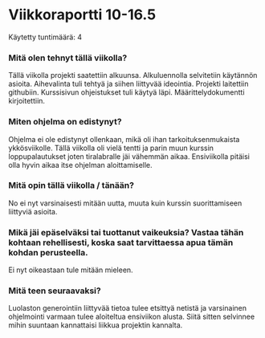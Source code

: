 # Viikkoraportti 10-16.5

Käytetty tuntimäärä: 4

### Mitä olen tehnyt tällä viikolla?

Tällä viikolla projekti saatettiin alkuunsa. Alkuluennolla selvitetiin käytännön asioita. Aihevalinta tuli tehtyä ja siihen liittyvää ideointia. Projekti laitettiin githubiin. Kurssisivun ohjeistukset tuli käytyä läpi. Määrittelydokumentti kirjoitettiin.

### Miten ohjelma on edistynyt?

Ohjelma ei ole edistynyt ollenkaan, mikä oli ihan tarkoituksenmukaista ykkösviikolle. Tällä viikolla oli vielä tentti ja parin muun kurssin loppupalautukset joten tiralabralle jäi vähemmän aikaa. Ensiviikolla pitäisi olla hyvin aikaa itse ohjelman aloittamiselle.

### Mitä opin tällä viikolla / tänään?

No ei nyt varsinaisesti mitään uutta, muuta kuin kurssin suorittamiseen liittyviä asioita.

### Mikä jäi epäselväksi tai tuottanut vaikeuksia? Vastaa tähän kohtaan rehellisesti, koska saat tarvittaessa apua tämän kohdan perusteella.

Ei nyt oikeastaan tule mitään mieleen.

### Mitä teen seuraavaksi?

Luolaston generointiin liittyvää tietoa tulee etsittyä netistä ja varsinainen ohjelmointi varmaan tulee aloiteltua ensiviikon alusta. Siitä sitten selvinnee mihin suuntaan kannattaisi liikkua projektin kannalta.
